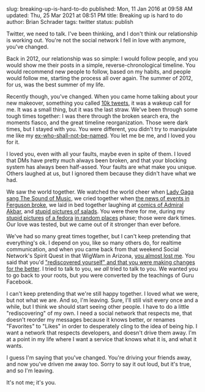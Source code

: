 slug: breaking-up-is-hard-to-do
published: Mon, 11 Jan 2016 at 09:58 AM
updated: Thu, 25 Mar 2021 at 08:51 PM
title: Breaking up is hard to do
author: Brian Schrader
tags: twitter
status: publish

Twitter, we need to talk. I've been thinking, and I don't think our relationship is working out. You're not the social network I fell in love with anymore, you've changed.

Back in 2012, our relationship was so simple: I would follow people, and you would show me their posts in a simple, reverse-chronological timeline. You would recommend new people to follow, based on my habits, and people would follow me, starting the process all over again. The summer of 2012, for us, was the best summer of my life.

Recently though, you've changed. When you came home talking about your new makeover, something you called [10k tweets][10k], it was a wakeup call for me. It was a small thing, but it was the last straw. We've been through some tough times together: I was there through the broken search era, the moments fiasco, and the great timeline reorganization. Those were dark times, but I stayed with you. You were different, you didn't try to manipulate me like my [ex-who-shall-not-be-named][facebook]. You let me be me, and I loved you for it.

[10k]: http://www.reuters.com/article/twitter-character-limit-idUSKBN0UJ1S220160105
[facebook]: https://www.facebook.com

I loved you, even with all your faults, maybe even in spite of them. I loved that DMs have pretty much always been broken, and that your blocking system has always been half-assed. Your faults are what make you unique. Others laughed at us, but I ignored them because they didn't have what we had.

We saw the world together. We watched the world cheer when [Lady Gaga sang The Sound of Music][lg], we cried together when [the news of events in Ferguson broke][fg], we laid in bed together laughing at [comics of Admiral Akbar][all dead], and [stupid pictures of salads][gg]. You were there for me, during my [stupid pictures][f1] [of a fedora][f2] [in random places][f3] phase; those were dark times. Our love was tested, but we came out of it stronger than ever before.

[lg]: http://www.huffingtonpost.com/2015/02/22/lady-gaga-sound-of-music-oscars_n_6712612.html
[fg]: http://www.usatoday.com/story/news/nation/2014/08/14/michael-brown-ferguson-missouri-timeline/14051827/
[gg]: https://twitter.com/wilshipley/status/424279529218007040
[all dead]: https://twitter.com/justicar/status/661759505978429440
[f1]: https://twitter.com/sonicrocketman/status/338809057345433600
[f2]: https://twitter.com/sonicrocketman/status/339928142695251970
[f3]: https://twitter.com/sonicrocketman/status/338529457373593601

We've had so many great times together, but I can't keep pretending that everything's ok. I depend on you, like so many others do, for realtime communication, and when you came back from that weekend Social Network's Spirit Quest in that WigWam in Arizona, [you almost lost me][ttc]. You said that you'd ["rediscovered yourself" and that you were making changes for the better][cr]. I tried to talk to you, *we all* tried to talk to you. We wanted you to go back to your roots, but you were converted by the teachings of Guru Facebook. 

[ttc]: http://brianschrader.com/archive/chris-radcliff-on-twitters-timeline-changes/
[cr]: http://globalspin.com/2014/09/communication-news-entertainment/

I can't keep pretending that we're still happy together. I loved what we were, but not what we are. And so, I'm leaving. Sure, I'll still visit every once and a while, but I think we should start seeing other people. I have to do a little "rediscovering" of my own. I need a social network that respects me, that doesn't reorder my messages because it knows better, or renames "Favorites" to "Likes" in order to desperately cling to the idea of being hip. I want a network that respects developers, and doesn't drive them away. I'm at a point in my life where I want a service that knows what it is, and what it wants. 

I guess I'm saying that you've changed. You're driving your friends away, and now you've driven me away too. Sorry to say it out loud, but it's true, and so I'm leaving.

It's not me; it's you.
